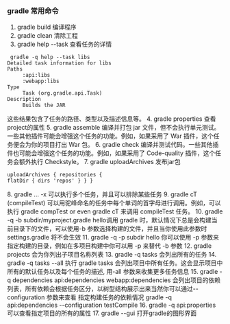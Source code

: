 ### gradle 常用命令
1. gradle build 编译程序
2. gradle clean 清除工程
3. gradle help --task <task> 查看任务的详情
<pre><code> gradle -q help --task libs
Detailed task information for libs
Paths
     :api:libs
     :webapp:libs
Type
     Task (org.gradle.api.Task)
Description
     Builds the JAR</code></pre>
这些结果包含了任务的路径、类型以及描述信息等。
4. gradle properties 查看project的属性
5. gradle assemble 编译并打包 jar 文件，但不会执行单元测试。一些其他插件可能会增强这个任务的功能。例如，如果采用了 War 插件，这个任务便会为你的项目打出 War 包。
6. gradle check 编译并测试代码。一些其他插件也可能会增强这个任务的功能。例如，如果采用了 Code-quality 插件，这个任务会额外执行 Checkstyle。
7. gradle uploadArchives 发布jar包 
    <pre><code>uploadArchives {
        repositories {
            flatDir {
            dirs 'repos'
            }
        }
    }</code></pre>
8. gradle <task>... -x <task> 可以执行多个任务，并且可以排除某些任务
9. gradle cT (compileTest) 可以用驼峰命名的任务中每个单词的首字母进行调用。例如，可以执行 gradle compTest or even gradle cT 来调用 compileTest 任务。
10. gradle -q -b subdir/myproject.gradle hello调用 gradle 时，默认情况下总是会构建当前目录下的文件，可以使用-b 参数选择构建的文件，并且当你使用此参数时settings.gradle 将不会生效
11. gradle -q -p subdir hello 你可以使用 -p 参数来指定构建的目录，例如在多项目构建中你可以用 -p 来替代 -b 参数
12. gradle projects 会为你列出子项目名称列表
13. gradle -q tasks  会列出所有的任务
14. gradle -q tasks --all 执行 gradle tasks 会列出项目中所有任务。这会显示项目中所有的默认任务以及每个任务的描述, 用-all 参数来收集更多任务信息
15. gradle -q dependencies api:dependencies webapp:dependencies 会列出项目的依赖列表，所有依赖会根据任务区分，以树型结构展示出来当然你可以通过--configuration 参数来查看 指定构建任务的依赖情况 gradle -q api:dependencies --configuration testCompile
16. gradle -q api:properties 可以查看指定项目的所有的属性
17. gradle --gui 打开gradle的图形界面
